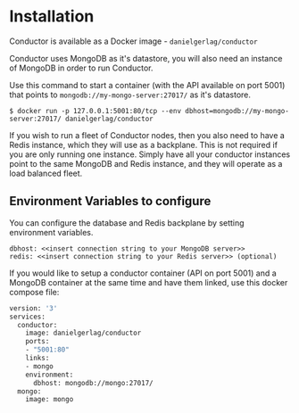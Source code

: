 # Installation

Conductor is available as a Docker image - `danielgerlag/conductor`

Conductor uses MongoDB as it's datastore, you will also need an instance of MongoDB in order to run Conductor.

Use this command to start a container (with the API available on port 5001) that points to `mongodb://my-mongo-server:27017/` as it's datastore.

```
$ docker run -p 127.0.0.1:5001:80/tcp --env dbhost=mongodb://my-mongo-server:27017/ danielgerlag/conductor
```

If you wish to run a fleet of Conductor nodes, then you also need to have a Redis instance, which they will use as a backplane. This is not required if you are only running one instance.
Simply have all your conductor instances point to the same MongoDB and Redis instance, and they will operate as a load balanced fleet.

## Environment Variables to configure

You can configure the database and Redis backplane by setting environment variables.

```
dbhost: <<insert connection string to your MongoDB server>>
redis: <<insert connection string to your Redis server>> (optional)
```

If you would like to setup a conductor container (API on port 5001) and a MongoDB container at the same time and have them linked, use this docker compose file:

```Dockerfile
version: '3'
services:
  conductor:
    image: danielgerlag/conductor
    ports:
    - "5001:80"
    links:
    - mongo
    environment:
      dbhost: mongodb://mongo:27017/
  mongo:
    image: mongo
```
